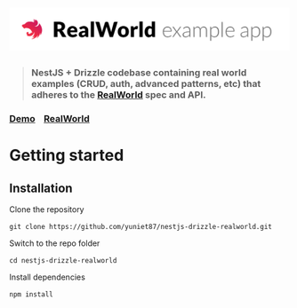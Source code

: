 # ![RealWorld Example App](logo.png)

> ### NestJS + Drizzle codebase containing real world examples (CRUD, auth, advanced patterns, etc) that adheres to the [RealWorld](https://github.com/gothinkster/realworld) spec and API.


### [Demo](https://demo.realworld.io/)&nbsp;&nbsp;&nbsp;&nbsp;[RealWorld](https://github.com/gothinkster/realworld)

# Getting started

## Installation

Clone the repository

    git clone https://github.com/yuniet87/nestjs-drizzle-realworld.git

Switch to the repo folder

    cd nestjs-drizzle-realworld

Install dependencies
    
    npm install
